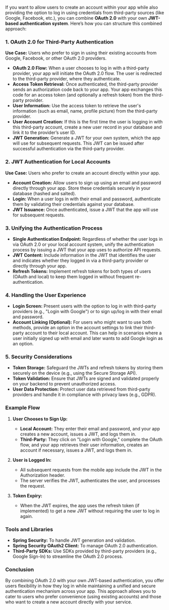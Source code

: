 If you want to allow users to create an account within your app while also providing the option to log in using credentials from third-party sources (like Google, Facebook, etc.), you can combine **OAuth 2.0** with your own **JWT-based authentication system**. Here’s how you can structure this combined approach:

### **1. OAuth 2.0 for Third-Party Authentication**

**Use Case:** Users who prefer to sign in using their existing accounts from Google, Facebook, or other OAuth 2.0 providers.

- **OAuth 2.0 Flow:** When a user chooses to log in with a third-party provider, your app will initiate the OAuth 2.0 flow. The user is redirected to the third-party provider, where they authenticate.
- **Access Token Retrieval:** Once authenticated, the third-party provider sends an authorization code back to your app. Your app exchanges this code for an access token (and optionally a refresh token) from the third-party provider.
- **User Information:** Use the access token to retrieve the user's information (such as email, name, profile picture) from the third-party provider.
- **User Account Creation:** If this is the first time the user is logging in with this third-party account, create a new user record in your database and link it to the provider’s user ID.
- **JWT Generation:** Generate a JWT for your own system, which the app will use for subsequent requests. This JWT can be issued after successful authentication via the third-party provider.

### **2. JWT Authentication for Local Accounts**

**Use Case:** Users who prefer to create an account directly within your app.

- **Account Creation:** Allow users to sign up using an email and password directly through your app. Store these credentials securely in your database (hashed and salted).
- **Login:** When a user logs in with their email and password, authenticate them by validating their credentials against your database.
- **JWT Issuance:** Once authenticated, issue a JWT that the app will use for subsequent requests.

### **3. Unifying the Authentication Process**

- **Single Authentication Endpoint:** Regardless of whether the user logs in via OAuth 2.0 or your local account system, unify the authentication process by issuing a JWT that your app uses to authorize API requests.
- **JWT Content:** Include information in the JWT that identifies the user and indicates whether they logged in via a third-party provider or directly through your app.
- **Refresh Tokens:** Implement refresh tokens for both types of users (OAuth and local) to keep them logged in without frequent re-authentication.

### **4. Handling the User Experience**

- **Login Screen:** Present users with the option to log in with third-party providers (e.g., "Login with Google") or to sign up/log in with their email and password.
- **Account Linking (Optional):** For users who might want to use both methods, provide an option in the account settings to link their third-party account to their local account. This can help in scenarios where a user initially signed up with email and later wants to add Google login as an option.

### **5. Security Considerations**

- **Token Storage:** Safeguard the JWTs and refresh tokens by storing them securely on the device (e.g., using the Secure Storage API).
- **Token Validation:** Ensure that JWTs are signed and validated properly on your backend to prevent unauthorized access.
- **User Data Protection:** Protect user data retrieved from third-party providers and handle it in compliance with privacy laws (e.g., GDPR).

### **Example Flow**

1. **User Chooses to Sign Up:**
   - **Local Account:** They enter their email and password, and your app creates a new account, issues a JWT, and logs them in.
   - **Third-Party:** They click on "Login with Google," complete the OAuth flow, and your app retrieves their user information, creates an account if necessary, issues a JWT, and logs them in.

2. **User is Logged In:**
   - All subsequent requests from the mobile app include the JWT in the Authorization header.
   - The server verifies the JWT, authenticates the user, and processes the request.

3. **Token Expiry:**
   - When the JWT expires, the app uses the refresh token (if implemented) to get a new JWT without requiring the user to log in again.

### **Tools and Libraries**

- **Spring Security:** To handle JWT generation and validation.
- **Spring Security OAuth2 Client:** To manage OAuth 2.0 authentication.
- **Third-Party SDKs:** Use SDKs provided by third-party providers (e.g., Google Sign-In) to streamline the OAuth 2.0 process.

### **Conclusion**

By combining OAuth 2.0 with your own JWT-based authentication, you offer users flexibility in how they log in while maintaining a unified and secure authentication mechanism across your app. This approach allows you to cater to users who prefer convenience (using existing accounts) and those who want to create a new account directly with your service.